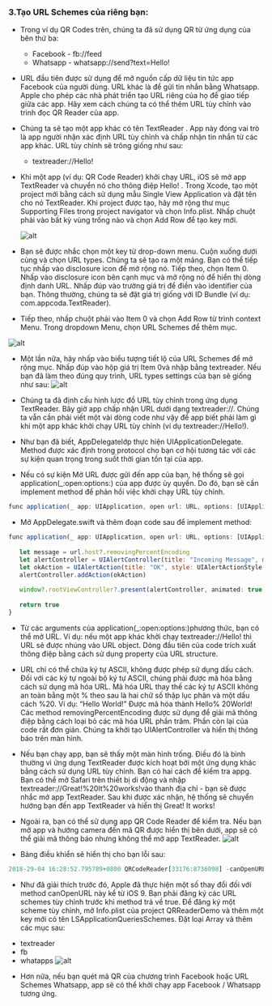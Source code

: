 ### 3.Tạo URL Schemes của riêng bạn:
- Trong ví dụ QR Codes trên, chúng ta đã sử dụng QR từ ứng dụng của bên thứ ba:
  
  * Facebook - fb://feed
  * Whatsapp - whatsapp://send?text=Hello!
 - URL đầu tiên được sử dụng để mở nguồn cấp dữ liệu tin tức app Facebook của người dùng. URL khác là để gửi tin nhắn  bằng Whatsapp.  Apple cho phép các nhà phát triển tạo URL riêng của họ để giao tiếp giữa các app. Hãy xem cách chúng ta có thể thêm URL tùy chỉnh vào trình đọc QR Reader của app.
- Chúng ta sẽ tạo một app khác có tên TextReader . App này đóng vai trò là app người nhận xác định URL tùy chỉnh và chấp nhận tin nhắn  từ các app khác. URL tùy chỉnh sẽ trông giống như sau: 
  * textreader://Hello!
 - Khi một app (ví dụ: QR Code Reader) khởi chạy URL, iOS sẽ mở app TextReader và chuyển nó cho thông điệp Hello! . Trong Xcode, tạo một project mới bằng cách sử dụng mẫu Single View Application và đặt tên cho nó TextReader. Khi project được tạo, hãy mở rộng thư mục Supporting Files  trong project navigator và chọn Info.plist. Nhấp chuột phải vào bất kỳ vùng trống nào và chọn Add Row để tạo key mới.
 
	![alt](https://www.appcoda.com/wp-content/uploads/2018/01/url-schemes-3.png)
    
- Bạn sẽ được nhắc chọn một key từ drop-down menu. Cuộn xuống dưới cùng và chọn URL types. Chúng ta sẽ tạo ra một  mảng. Bạn có thể tiếp tục nhấp vào disclosure icon để mở rộng nó. Tiếp theo, chọn Item 0. Nhấp vào disclosure icon bên cạnh mục và mở rộng nó để hiển thị dòng định danh URL. Nhấp đúp vào trường giá trị để điền vào identifier của bạn. Thông thường, chúng ta sẽ đặt giá trị giống với ID Bundle (ví dụ: com.appcoda.TextReader).

- Tiếp theo, nhấp chuột phải vào Item 0 và chọn Add Row từ trình context Menu. Trong dropdown Menu, chọn URL Schemes để thêm mục.

![alt](https://www.appcoda.com/wp-content/uploads/2018/01/url-schemes-4.png)
- Một lần nữa, hãy nhấp vào biểu tượng tiết lộ của URL Schemes để mở rộng mục. Nhấp đúp vào hộp giá trị Item 0và nhập bằng textreader. Nếu bạn đã làm theo đúng quy trình,  URL types settings  của bạn sẽ giống như sau:
![alt](https://www.appcoda.com/wp-content/uploads/2018/01/url-schemes-5.png)
- Chúng ta đã định cấu hình lược đồ URL tùy chỉnh trong ứng dụng TextReader. Bây giờ app chấp nhận URL dưới dạng textreader://<message>. Chúng ta vẫn cần phải viết một vài dòng code như vậy để app biết phải làm gì khi một app khác khởi chạy URL tùy chỉnh (ví dụ textreader://Hello!).

- Như bạn đã biết, AppDelegatelớp thực hiện UIApplicationDelegate. Method được xác định trong protocol cho bạn cơ hội tương tác với các sự kiện quan trọng trong suốt thời gian tồn tại của app.

- Nếu có sự kiện Mở URL được gửi đến app của bạn, hệ thống sẽ gọi application(_:open:options:)  của  app được ủy quyền. Do đó, bạn sẽ cần implement method để phản hồi việc khởi chạy URL tùy chỉnh.

 ```javascript
 func application(_ app: UIApplication, open url: URL, options: [UIApplicationOpenURLOptionsKey : Any] = [:]) -> Bool
```
- Mở AppDelegate.swift và thêm đoạn code sau để implement method:
 ```javascript
func application(_ app: UIApplication, open url: URL, options: [UIApplicationOpenURLOptionsKey : Any] = [:]) -> Bool {
    
    let message = url.host?.removingPercentEncoding
    let alertController = UIAlertController(title: "Incoming Message", message: message, preferredStyle: .alert)
    let okAction = UIAlertAction(title: "OK", style: UIAlertActionStyle.default, handler: nil)
    alertController.addAction(okAction)
    
    window?.rootViewController?.present(alertController, animated: true, completion: nil)
    
    return true
}
```
- Từ các arguments của application(_:open:options:)phương thức, bạn có thể mở URL. Ví dụ: nếu một  app khác khởi chạy textreader://Hello! thì URL sẽ được nhúng vào URL object. Dòng đầu tiên của code trích xuất thông điệp bằng cách sử dụng property của URL structure.

- URL chỉ có thể chứa ký tự ASCII, không được phép sử dụng dấu cách. Đối với các ký tự ngoài bộ ký tự ASCII, chúng phải được mã hóa bằng cách sử dụng mã hóa URL. Mã hóa URL thay thế các ký tự ASCII không an toàn bằng một % theo sau là hai chữ số thập lục phân và một dấu cách %20. Ví dụ: “Hello World!” Được mã hóa thành Hello% 20World! Các  method removingPercentEncoding được sử dụng để giải mã thông điệp bằng cách loại bỏ các mã hóa URL phần trăm. Phần còn lại của code rất đơn giản. Chúng ta khởi tạo UIAlertController và hiển thị thông báo trên màn hình.

- Nếu bạn chạy app, bạn sẽ thấy một màn hình trống. Điều đó là bình thường vì ứng dụng TextReader được kích hoạt bởi một ứng dụng khác bằng cách sử dụng URL tùy chỉnh. Bạn có hai cách để kiểm tra appg. Bạn có thể mở Safari trên thiết bị di động và nhập textreader://Great!%20It%20works!vào thanh địa chỉ - bạn sẽ được nhắc mở app TextReader. Sau khi được xác nhận, hệ thống sẽ chuyển hướng bạn đến app TextReader và hiển thị Great! It works!

- Ngoài ra, bạn có thể sử dụng app QR Code Reader để kiểm tra. Nếu bạn mở app và hướng camera đến mã QR được hiển thị bên dưới, app sẽ có thể giải mã thông báo nhưng không thể mở app TextReader.
![alt](https://www.appcoda.com/wp-content/uploads/2018/01/url-schemes-6.png)
- Bảng điều khiển sẽ hiển thị cho bạn lỗi sau:
 ```javascript
2018-29-04 16:28:52.795789+0800 QRCodeReader[33176:8736098] -canOpenURL: failed for URL: "textreader://Great!%20It%20works!" - error: "This app is not allowed to query for scheme textreader"

```
- Như đã giải thích trước đó, Apple đã thực hiện một số thay đổi đối với method canOpenURL này kể từ iOS 9. Bạn phải đăng ký các URL schemes tùy chỉnh trước khi method  trả về true. Để đăng ký một scheme tùy chỉnh, mở Info.plist của project QRReaderDemo  và thêm một key mới có tên LSApplicationQueriesSchemes. Đặt loại Array và thêm các mục sau:
 * textreader
  * fb
  *   whatapps
 ![alt](https://www.appcoda.com/wp-content/uploads/2018/01/url-schemes-8.png)
- Hơn nữa, nếu bạn quét mã QR của chương trình Facebook hoặc URL Schemes Whatsapp, app sẽ có thể khởi chạy app Facebook / Whatsapp tương ứng.